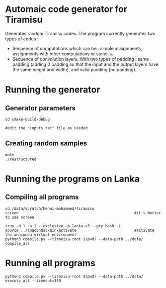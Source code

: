 # Automaic code generator for Tiramisu

Generates random Tiramisu codes. The program currently generates two types of codes :
* Sequence of computations which can be : simple assignments, assignments with other computations or stencils.
* Sequence of convolution layers. With two types of padding : same padding (adding 0 padding so that the input and the output layers have the same height and width), and valid padding (no padding).

# Running the generator
## Generator parameters
```
cd cmake-build-debug

#edit the "inputs.txt" file as needed
```
## Creating random samples
```
make
./restructured
```
# Running the programs on Lanka
## Compiling all programs
```
cd /data/scratch/henni-mohammed/tiramisu
screen                                                    #it's better to use screen

srun -N 1 -n 1 --exclusive -p lanka-v3 --pty bash -i
source ../anaconda3/bin/activate                          #activate the anaconda virtual environment
python3 compile.py --tiramisu-root $(pwd) --data-path ../data/ compile_all
```
# Running all programs
```
python3 compile.py --tiramisu-root $(pwd) --data-path ../data/ execute_all --timeout=150
```

